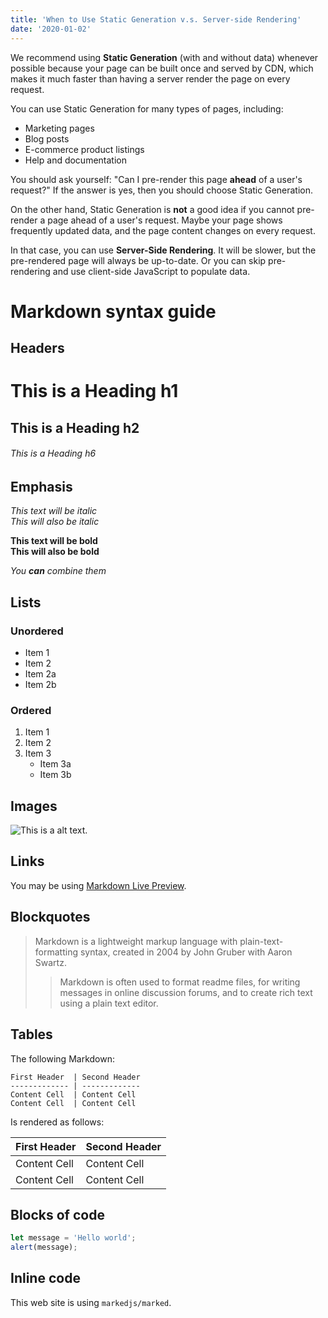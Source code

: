 ```yaml
---
title: 'When to Use Static Generation v.s. Server-side Rendering'
date: '2020-01-02'
---
```


We recommend using **Static Generation** (with and without data) whenever possible because your page can be built once and served by CDN, which makes it much faster than having a server render the page on every request.

You can use Static Generation for many types of pages, including:

- Marketing pages
- Blog posts
- E-commerce product listings
- Help and documentation

You should ask yourself: "Can I pre-render this page **ahead** of a user's request?" If the answer is yes, then you should choose Static Generation.

On the other hand, Static Generation is **not** a good idea if you cannot pre-render a page ahead of a user's request. Maybe your page shows frequently updated data, and the page content changes on every request.

In that case, you can use **Server-Side Rendering**. It will be slower, but the pre-rendered page will always be up-to-date. Or you can skip pre-rendering and use client-side JavaScript to populate data.

# Markdown syntax guide

## Headers

# This is a Heading h1
## This is a Heading h2 
###### This is a Heading h6

## Emphasis

*This text will be italic*  
_This will also be italic_

**This text will be bold**  
__This will also be bold__

_You **can** combine them_

## Lists

### Unordered

* Item 1
* Item 2
* Item 2a
* Item 2b

### Ordered

1. Item 1
1. Item 2
1. Item 3
     + Item 3a
     + Item 3b

## Images

![This is a alt text.](https://ssl.gstatic.com/translate/ic_android_googblue600_18dp.svg)

## Links

You may be using [Markdown Live Preview](https://markdownlivepreview.com/).

## Blockquotes

> Markdown is a lightweight markup language with plain-text-formatting syntax, created in 2004 by John Gruber with Aaron Swartz.
>
>> Markdown is often used to format readme files, for writing messages in online discussion forums, and to create rich text using a plain text editor.

## Tables

The following Markdown:

```
First Header  | Second Header
------------- | -------------
Content Cell  | Content Cell
Content Cell  | Content Cell
```

Is rendered as follows:

First Header  | Second Header
------------- | -------------
Content Cell  | Content Cell
Content Cell  | Content Cell
## Blocks of code

```javascript
let message = 'Hello world';
alert(message);
```

## Inline code

This web site is using `markedjs/marked`.